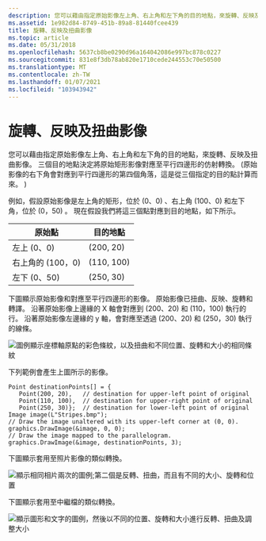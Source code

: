 ```yaml
---
description: 您可以藉由指定原始影像左上角、右上角和左下角的目的地點，來旋轉、反映及扭曲影像。
ms.assetid: 1e982d84-8749-451b-89a8-81440fcee439
title: 旋轉、反映及扭曲影像
ms.topic: article
ms.date: 05/31/2018
ms.openlocfilehash: 5637cb8be0290d96a164042086e997bc878c0227
ms.sourcegitcommit: 831e8f3db78ab820e1710cede244553c70e50500
ms.translationtype: MT
ms.contentlocale: zh-TW
ms.lasthandoff: 01/07/2021
ms.locfileid: "103943942"
---
```

# <a name="rotating-reflecting-and-skewing-images"></a>旋轉、反映及扭曲影像

您可以藉由指定原始影像左上角、右上角和左下角的目的地點，來旋轉、反映及扭曲影像。 三個目的地點決定將原始矩形影像對應至平行四邊形的仿射轉換。  (原始影像的右下角會對應到平行四邊形的第四個角落，這是從三個指定的目的點計算而來。 ) 

例如，假設原始影像是左上角的矩形，位於 (0、0) 、右上角 (100、0) 和左下角，位於 (0，50) 。 現在假設我們將這三個點對應到目的地點，如下所示。



| 原始點       | 目的地點 |
|----------------------|-------------------|
| 左上 (0、0)     | (200, 20)         |
| 右上角的 (100，0)  | (110, 100)        |
| 左下 (0、50)    | (250, 30)         |



 

下圖顯示原始影像和對應至平行四邊形的影像。 原始影像已扭曲、反映、旋轉和轉譯。 沿著原始影像上邊緣的 X 軸會對應到 (200、20) 和 (110，100) 執行的行。 沿著原始影像左邊緣的 y 軸，會對應至透過 (200、20) 和 (250，30) 執行的線條。

![圖例顯示座標軸原點的彩色條紋，以及扭曲和不同位置、旋轉和大小的相同條紋](images/stripes1.png)

下列範例會產生上圖所示的影像。


```
Point destinationPoints[] = {
   Point(200, 20),   // destination for upper-left point of original
   Point(110, 100),  // destination for upper-right point of original
   Point(250, 30)};  // destination for lower-left point of original
Image image(L"Stripes.bmp");
// Draw the image unaltered with its upper-left corner at (0, 0).
graphics.DrawImage(&image, 0, 0);
// Draw the image mapped to the parallelogram.
graphics.DrawImage(&image, destinationPoints, 3); 
```



下圖顯示套用至照片影像的類似轉換。

![顯示相同相片兩次的圖例;第二個是反轉、扭曲，而且有不同的大小、旋轉和位置](images/transformedclimber.png)

下圖顯示套用至中繼檔的類似轉換。

![顯示圖形和文字的圖例，然後以不同的位置、旋轉和大小進行反轉、扭曲及調整大小](images/transformedmetafile.png)

 

 



